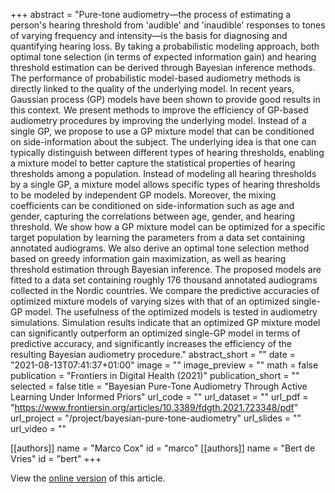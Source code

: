 +++
abstract = "Pure-tone audiometry—the process of estimating a person's hearing threshold from 'audible' and 'inaudible' responses to tones of varying frequency and intensity—is the basis for diagnosing and quantifying hearing loss. By taking a probabilistic modeling approach, both optimal tone selection (in terms of expected information gain) and hearing threshold estimation can be derived through Bayesian inference methods. The performance of probabilistic model-based audiometry methods is directly linked to the quality of the underlying model. In recent years, Gaussian process (GP) models have been shown to provide good results in this context. We present methods to improve the efficiency of GP-based audiometry procedures by improving the underlying model. Instead of a single GP, we propose to use a GP mixture model that can be conditioned on side-information about the subject. The underlying idea is that one can typically distinguish between different types of hearing thresholds, enabling a mixture model to better capture the statistical properties of hearing thresholds among a population. Instead of modeling all hearing thresholds by a single GP, a mixture model allows specific types of hearing thresholds to be modeled by independent GP models. Moreover, the mixing coefficients can be conditioned on side-information such as age and gender, capturing the correlations between age, gender, and hearing threshold. We show how a GP mixture model can be optimized for a specific target population by learning the parameters from a data set containing annotated audiograms. We also derive an optimal tone selection method based on greedy information gain maximization, as well as hearing threshold estimation through Bayesian inference. The proposed models are fitted to a data set containing roughly 176 thousand annotated audiograms collected in the Nordic countries. We compare the predictive accuracies of optimized mixture models of varying sizes with that of an optimized single-GP model. The usefulness of the optimized models is tested in audiometry simulations. Simulation results indicate that an optimized GP mixture model can significantly outperform an optimized single-GP model in terms of predictive accuracy, and significantly increases the efficiency of the resulting Bayesian audiometry procedure."
abstract_short = ""
date = "2021-08-13T07:41:37+01:00"
image = ""
image_preview = ""
math = false
publication = "Frontiers in Digital Health (2021)"
publication_short = ""
selected = false
title = "Bayesian Pure-Tone Audiometry Through Active Learning Under Informed Priors"
url_code = ""
url_dataset = ""
url_pdf = "https://www.frontiersin.org/articles/10.3389/fdgth.2021.723348/pdf"
url_project = "/project/bayesian-pure-tone-audiometry"
url_slides = ""
url_video = ""

[[authors]]
    name = "Marco Cox"
    id = "marco"
[[authors]]
    name = "Bert de Vries"
    id = "bert"
+++

View the [online version](https://www.frontiersin.org/articles/10.3389/fdgth.2021.723348/full) of this article.
